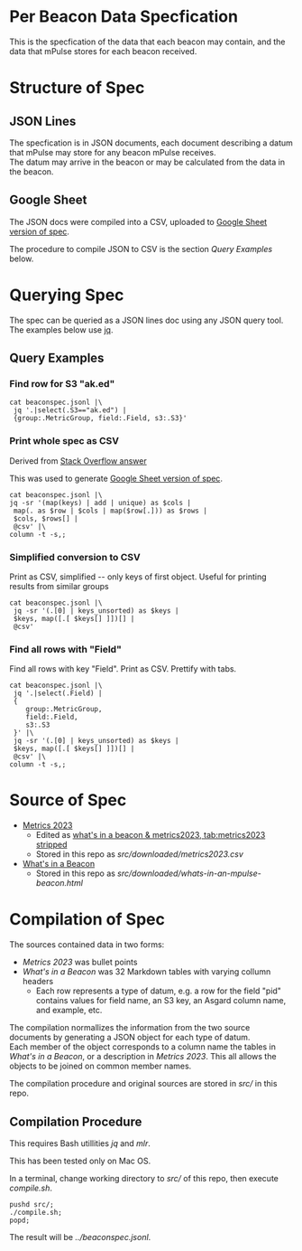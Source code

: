 Per Beacon Data Specfication
==================

This is the specfication of the data that each beacon may contain, and the data that mPulse stores for each beacon received.

# Structure of Spec

## JSON Lines
The specfication is in JSON documents, each document describing a datum that mPulse may store for any beacon mPulse receives.  
The datum may arrive in the beacon or may be calculated from the data in the beacon.  

## Google Sheet

The JSON docs were compiled into a CSV, uploaded to
[Google Sheet version of spec](https://docs.google.com/spreadsheets/d/1-piYmWI5cVZJk-bxNuSWmVh0ijpNmxd2jJ8EOb8l9ek/edit?usp=sharing).

The procedure to compile JSON to CSV is the section _Query Examples_ below.  

# Querying Spec

The spec can be queried as a JSON lines doc using any JSON query tool.  The examples below use [jq](https://jqlang.github.io/jq/manual/v1.7/). 

## Query Examples

### Find row for S3 "ak.ed" 

```
cat beaconspec.jsonl |\
 jq '.|select(.S3=="ak.ed") | 
 {group:.MetricGroup, field:.Field, s3:.S3}' 
```

### Print whole spec as CSV

Derived from [Stack Overflow answer](https://stackoverflow.com/a/32965227)

This was used to generate [Google Sheet version of spec](https://docs.google.com/spreadsheets/d/1w2B29h6tVf2UmXvmRpp5HtN9OePzemWG-iIQhCLu_ow/edit?usp=sharing).

```
cat beaconspec.jsonl |\
jq -sr '(map(keys) | add | unique) as $cols |
 map(. as $row | $cols | map($row[.])) as $rows |
 $cols, $rows[] | 
 @csv' |\
column -t -s,;
```

### Simplified conversion to CSV

Print as CSV, simplified -- only keys of first object.
Useful for printing results from similar groups 

```
cat beaconspec.jsonl |\
 jq -sr '(.[0] | keys_unsorted) as $keys |
 $keys, map([.[ $keys[] ]])[] |
 @csv'
```

### Find all rows with "Field"

Find all rows with key "Field".
Print as CSV.
Prettify  with tabs.

```
cat beaconspec.jsonl |\
 jq '.|select(.Field) |
 {
    group:.MetricGroup, 
    field:.Field, 
    s3:.S3
 }' |\
 jq -sr '(.[0] | keys_unsorted) as $keys |
 $keys, map([.[ $keys[] ]])[] |
 @csv' |\
column -t -s,;
```


# Source of Spec

* [Metrics 2023](https://collaborate.akamai.com/confluence/pages/viewpage.action?spaceKey=PERFAN&title=Metrics+2023)
   * Edited as [what's in a beacon & metrics2023, tab:metrics2023 stripped](https://docs.google.com/spreadsheets/d/1lXJ0L_zMmC6z07EfW1nKqRSDfiXiOd8wFOQRDu1iLOQ/edit?usp=sharing)
   * Stored in this repo as _src/downloaded/metrics2023.csv_ 
* [What's in a Beacon](https://techdocs.akamai.com/mpulse-boomerang/docs/whats-in-an-mpulse-beacon#whats-in-a-mpulse-beacon)
   * Stored in this repo as _src/downloaded/whats-in-an-mpulse-beacon.html_ 


# Compilation of Spec

The sources contained data in two forms: 
* _Metrics 2023_ was bullet points 
* _What's in a Beacon_ was 32 Markdown tables with varying collumn headers
   * Each row represents a type of datum, e.g. a row for the field "pid" contains values for field name, an S3 key, an Asgard column name, and example, etc.

The compilation normallizes the information from the two source documents by generating a JSON object for each type of datum.  
Each member of the object corresponds to a column name the tables in _What's in a Beacon_, or a description in  _Metrics 2023_.
This all allows the objects to be joined on common member names. 

The compilation procedure and original sources are stored in _src/_ in this repo.

## Compilation Procedure

This requires Bash utillities _jq_ and _mlr_. 

This has been tested only on Mac OS.

In a terminal, change working directory to  _src/_ of this repo, then execute _compile.sh_.

```
pushd src/;
./compile.sh;
popd;
```

The result will be _../beaconspec.jsonl_. 
